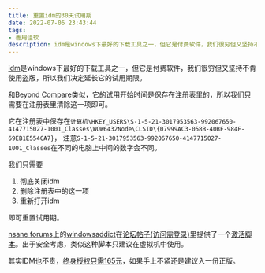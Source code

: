 ```yaml
---
title: 重置idm的30天试用期
date: 2022-07-06 23:43:44
tags:
- 善用佳软
description: idm是windows下最好的下载工具之一，但它是付费软件，我们很穷但又坚持不肯使用盗版，所以……
---
```

[idm](https://www.internetdownloadmanager.com/)是windows下最好的下载工具之一，但它是付费软件，我们很穷但又坚持不肯使用盗版，所以我们决定延长它的试用期限。

和[Beyond Compare](https://www.scootersoftware.com/)类似，它的试用开始时间是保存在注册表里的，所以我们只需要在注册表里清除这一项即可。

它在注册表中保存在`计算机\HKEY_USERS\S-1-5-21-3017953563-992067650-4147715027-1001_Classes\WOW6432Node\CLSID\{07999AC3-058B-40BF-984F-69EB1E554CA7}`，
注意`S-1-5-21-3017953563-992067650-4147715027-1001_Classes`在不同的电脑上中间的数字会不同。

我们只需要
1. 彻底关闭idm
2. 删除注册表中的这一项
3. 重新打开idm

即可重置试用期。

[nsane forums](https://nsaneforums.com)上的[windowsaddict](windowsaddict@protonmail.com)在[论坛帖子(访问需登录)](https://nsaneforums.com/topic/371047--/?do=findComment&comment=1578647)里提供了一个[激活脚本](https://www.box.com/index.php?rm=box_download_shared_file&shared_name=5wlww2p267sbp3nysh5c6cxrp0ofrzre&file_id=f_901589409735?s=5wlww2p267sbp3nysh5c6cxrp0ofrzre)。出于安全考虑，类似这种脚本只建议在虚拟机中使用。

其实IDM也不贵，[终身授权只需165元](https://secure.internetdownloadmanager.com/buy_idm.html)，如果手上不紧还是建议入一份正版。
